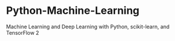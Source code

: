# Python-Machine-Learning
Machine Learning and Deep Learning with Python, scikit-learn, and TensorFlow 2
